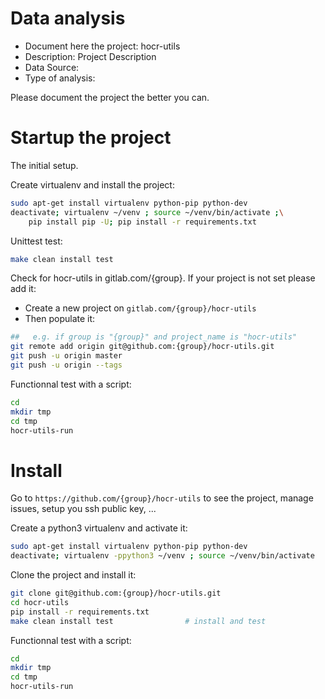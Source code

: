 # Data analysis
- Document here the project: hocr-utils
- Description: Project Description
- Data Source:
- Type of analysis:

Please document the project the better you can.

# Startup the project

The initial setup.

Create virtualenv and install the project:
```bash
sudo apt-get install virtualenv python-pip python-dev
deactivate; virtualenv ~/venv ; source ~/venv/bin/activate ;\
    pip install pip -U; pip install -r requirements.txt
```

Unittest test:
```bash
make clean install test
```

Check for hocr-utils in gitlab.com/{group}.
If your project is not set please add it:

- Create a new project on `gitlab.com/{group}/hocr-utils`
- Then populate it:

```bash
##   e.g. if group is "{group}" and project_name is "hocr-utils"
git remote add origin git@github.com:{group}/hocr-utils.git
git push -u origin master
git push -u origin --tags
```

Functionnal test with a script:

```bash
cd
mkdir tmp
cd tmp
hocr-utils-run
```

# Install

Go to `https://github.com/{group}/hocr-utils` to see the project, manage issues,
setup you ssh public key, ...

Create a python3 virtualenv and activate it:

```bash
sudo apt-get install virtualenv python-pip python-dev
deactivate; virtualenv -ppython3 ~/venv ; source ~/venv/bin/activate
```

Clone the project and install it:

```bash
git clone git@github.com:{group}/hocr-utils.git
cd hocr-utils
pip install -r requirements.txt
make clean install test                # install and test
```
Functionnal test with a script:

```bash
cd
mkdir tmp
cd tmp
hocr-utils-run
```

